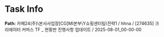 # Task Info

**Path:** 카페24(주)\본사사업장\[CG]MI본부\Y쇼핑센터팀\전략1 / hhna / [274635] 크리에이터 커머스 TF _ 현황판 진행사항 업데이트 / 2025-08-01_00-00-00

